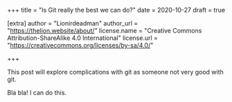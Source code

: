 +++
title = "Is Git really the best we can do?"
date = 2020-10-27
draft = true

[extra]
author = "Lionirdeadman"
author_url = "https://thelion.website/about/"
license.name = "Creative Commons Attribution-ShareAlike 4.0 International"
license.url = "https://creativecommons.org/licenses/by-sa/4.0/"

+++

This post will explore complications with git as someone not very good with git.
<!-- more -->
Bla bla! I can do this.
